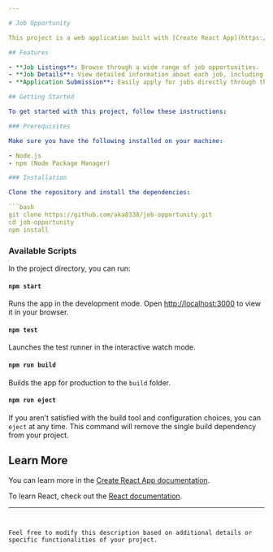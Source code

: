 ```yaml
---

# Job Opportunity

This project is a web application built with [Create React App](https://github.com/facebook/create-react-app). It is designed to help users find and apply for job opportunities. The application provides a user-friendly interface for browsing job listings, viewing job details, and submitting applications.

## Features

- **Job Listings**: Browse through a wide range of job opportunities.
- **Job Details**: View detailed information about each job, including company, location, and requirements.
- **Application Submission**: Easily apply for jobs directly through the application.

## Getting Started

To get started with this project, follow these instructions:

### Prerequisites

Make sure you have the following installed on your machine:

- Node.js
- npm (Node Package Manager)

### Installation

Clone the repository and install the dependencies:

```bash
git clone https://github.com/aka8338/job-opportunity.git
cd job-opportunity
npm install
```

### Available Scripts

In the project directory, you can run:

#### `npm start`

Runs the app in the development mode.
Open [http://localhost:3000](http://localhost:3000) to view it in your browser.

#### `npm test`

Launches the test runner in the interactive watch mode.

#### `npm run build`

Builds the app for production to the `build` folder.

#### `npm run eject`

If you aren't satisfied with the build tool and configuration choices, you can `eject` at any time. This command will remove the single build dependency from your project.

## Learn More

You can learn more in the [Create React App documentation](https://facebook.github.io/create-react-app/docs/getting-started).

To learn React, check out the [React documentation](https://reactjs.org/).

---
```


Feel free to modify this description based on additional details or specific functionalities of your project.
